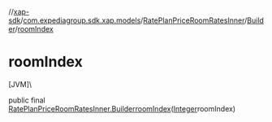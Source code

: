 //[xap-sdk](../../../../index.md)/[com.expediagroup.sdk.xap.models](../../index.md)/[RatePlanPriceRoomRatesInner](../index.md)/[Builder](index.md)/[roomIndex](room-index.md)

# roomIndex

[JVM]\

public final [RatePlanPriceRoomRatesInner.Builder](index.md)[roomIndex](room-index.md)([Integer](https://docs.oracle.com/javase/8/docs/api/java/lang/Integer.html)roomIndex)
